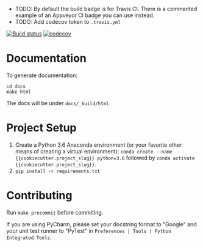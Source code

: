
* TODO: By default the build badge is for Travis CI.  There is a commented example of an Appveyor CI badge you can use instead.
* TODO: Add codecov token to `.travis.yml`

<!-- 
[![Build status](https://ci.appveyor.com/api/projects/status/3jhdnwreqoni1492/branch/master?svg=true)](https://ci.appveyor.com/project/{{github_project_name}}/branch/master) 
-->
[![Build status](https://travis-ci.com/{{github_project_name}}.svg?branch=master)](https://travis-ci.com/{{github_project_name}}?branch=master)
[![codecov](https://codecov.io/gh/{{github_project_name}}/branch/master/graph/badge.svg)](https://codecov.io/gh/{{github_project_name}})

# Documentation

To generate documentation:
```
cd docs
make html
```

The docs will be under `docs/_build/html`

# Project Setup

1. Create a Python 3.6 Anaconda environment (or your favorite other means of creating a virtual environment): `conda create --name {{cookiecutter.project_slug}} python=3.6` followed by `conda activate {{cookiecutter.project_slug}}`.
2. `pip install -r requirements.txt`

# Contributing

Run `make precommit` before commiting.  

If you are using PyCharm, please set your docstring format to "Google" and your unit test runner to "PyTest"
in `Preferences | Tools | Python Integrated Tools`.
